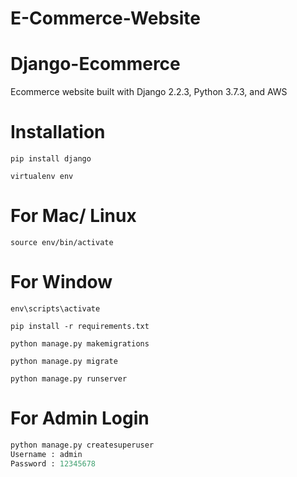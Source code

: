 # E-Commerce-Website
# Django-Ecommerce

Ecommerce website built with Django 2.2.3, Python 3.7.3, and AWS



# Installation

`pip install django`

`virtualenv env`

# For Mac/ Linux

`source env/bin/activate`

# For Window

`env\scripts\activate`

`pip install -r requirements.txt`

`python manage.py makemigrations`

`python manage.py migrate`

`python manage.py runserver`

# For Admin Login

```python
python manage.py createsuperuser
Username : admin
Password : 12345678
```

